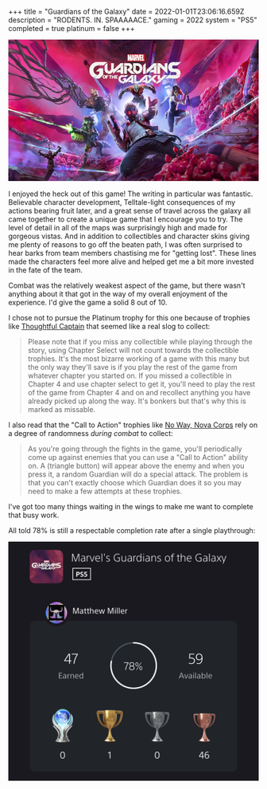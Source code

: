 +++
title = "Guardians of the Galaxy"
date = 2022-01-01T23:06:16.659Z
description = "RODENTS. IN. SPAAAAACE."
gaming = 2022
system = "PS5"
completed = true
platinum = false
+++

![Boxart](images/boxart.jpg)

I enjoyed the heck out of this game! The writing in particular was fantastic. Believable character development, Telltale-light consequences of my actions bearing fruit later, and a great sense of travel across the galaxy all came together to create a unique game that I encourage you to try. The level of detail in all of the maps was surprisingly high and made for gorgeous vistas. And in addition to collectibles and character skins giving me plenty of reasons to go off the beaten path, I was often surprised to hear barks from team members chastising me for "getting lost". These lines made the characters feel more alive and helped get me a bit more invested in the fate of the team.

Combat was the relatively weakest aspect of the game, but there wasn't anything about it that got in the way of my overall enjoyment of the experience. I'd give the game a solid 8 out of 10.

I chose not to pursue the Platinum trophy for this one because of trophies like [Thoughtful Captain](https://www.playstationtrophies.org/game/marvels-guardians-of-the-galaxy/trophy/402507-thoughtful-captain.html) that seemed like a real slog to collect:

> Please note that if you miss any collectible while playing through the story, using Chapter Select will not count towards the collectible trophies. It's the most bizarre working of a game with this many but the only way they'll save is if you play the rest of the game from whatever chapter you started on. If you missed a collectible in Chapter 4 and use chapter select to get it, you'll need to play the rest of the game from Chapter 4 and on and recollect anything you have already picked up along the way. It's bonkers but that's why this is marked as missable.

I also read that the "Call to Action" trophies like [No Way, Nova Corps](https://www.playstationtrophies.org/game/marvels-guardians-of-the-galaxy/trophy/402490-no-way-nova-corps.html) rely on a degree of randomness *during combat* to collect:

> As you're going through the fights in the game, you'll periodically come up against enemies that you can use a "Call to Action" ability on. A (triangle button) will appear above the enemy and when you press it, a random Guardian will do a special attack. The problem is that you can't exactly choose which Guardian does it so you may need to make a few attempts at these trophies.

I've got too many things waiting in the wings to make me want to complete that busy work.

All told 78% is still a respectable completion rate after a single playthrough:

![Trophy list showing 78% of trophies earned](images/trophies.jpg)
